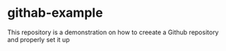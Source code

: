 # githab-example
This repository is a demonstration on how to creeate a Github repository and properly set it up
